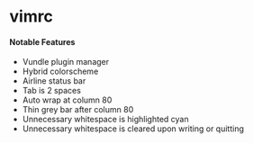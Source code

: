 # vimrc

#### Notable Features

* Vundle plugin manager
* Hybrid colorscheme
* Airline status bar
* Tab is 2 spaces
* Auto wrap at column 80
* Thin grey bar after column 80
* Unnecessary whitespace is highlighted cyan
* Unnecessary whitespace is cleared upon writing or quitting
